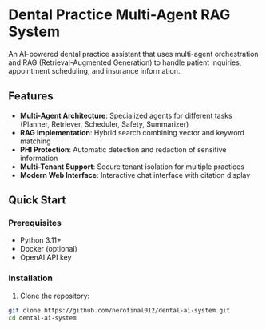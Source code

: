 # Dental Practice Multi-Agent RAG System

An AI-powered dental practice assistant that uses multi-agent orchestration and RAG (Retrieval-Augmented Generation) to handle patient inquiries, appointment scheduling, and insurance information.

## Features

- **Multi-Agent Architecture**: Specialized agents for different tasks (Planner, Retriever, Scheduler, Safety, Summarizer)
- **RAG Implementation**: Hybrid search combining vector and keyword matching
- **PHI Protection**: Automatic detection and redaction of sensitive information
- **Multi-Tenant Support**: Secure tenant isolation for multiple practices
- **Modern Web Interface**: Interactive chat interface with citation display

## Quick Start

### Prerequisites
- Python 3.11+
- Docker (optional)
- OpenAI API key

### Installation

1. Clone the repository:
```bash
git clone https://github.com/nerofinal012/dental-ai-system.git
cd dental-ai-system